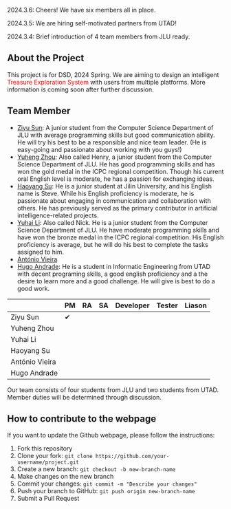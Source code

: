 2024.3.6: Cheers! We have six members all in place.

2024.3.5: We are hiring self-motivated partners from UTAD!

2024.3.4: Brief introduction of 4 team members from JLU ready.

## About the Project

This project is for DSD, 2024 Spring. We are aiming to design an intelligent <font color = 'red'>Treasure Exploration System </font>with users from multiple platforms. More information is coming soon after further discussion.   

## Team Member

-  [Ziyu Sun](Zysun2002@github.com "Zysun's github"): A junior student from the Computer Science Department of JLU with average programming skills but good communication ability. He will try his best to be a responsible and nice team leader. (He is easy-going and passionate about working with you guys!)
-  [Yuheng Zhou](https://github.com/zhouyuheng2003): Also called Henry, a junior student from the Computer Science Department of JLU. He has good programming skills and has won the gold medal in the ICPC regional competition. Though his current oral English level is moderate, he has a passion for exchanging ideas.
-  [Haoyang Su](https://github.com/JluShy): He is a junior student at Jilin University, and his English name is Steve. While his English proficiency is moderate, he is passionate about engaging in communication and collaboration with others. He has previously served as the primary contributor in artificial intelligence-related projects.
-  [Yuhai Li](https://github.com/yigeqianshuixiaobai): Also called Nick. He is a junior student from the Computer Science Department of JLU. He have moderate programming skills and have won the bronze medal in the ICPC regional competition. His English proficiency is average, but he will do his best to complete the tasks assigned to him.
-  [António Vieira](https://github.com/ToGregas)
-  [Hugo Andrade](https://github.com/ManWorf): He is a student in Informatic Engineering from UTAD with decent programing skills, a good english proficiency and a the desire to learn more and a good challenge. He will give is best to do a good work.

|                | PM       | RA   | SA   | Developer | Tester | Liason |
| -----------    | -------- | ---- | ---- | --------- | ------ | ------ |
| Ziyu Sun       | &#10004; |      |      |           |        |        |
| Yuheng Zhou    |          |      |      |           |        |        |
| Yuhai Li       |          |      |      |           |        |        |
| Haoyang Su     |          |      |      |           |        |        |
| António Vieira |          |      |      |           |        |        |
| Hugo Andrade   |          |      |      |           |        |        |

Our team consists of four students from JLU and two students from UTAD. Member duties will be determined through discussion.

## How to contribute to the webpage

If you want to update the Github webpage, please follow the instructions:

1. Fork this repository
2. Clone your fork: `git clone https://github.com/your-username/project.git`
3. Create a new branch: `git checkout -b new-branch-name`
4. Make changes on the new branch
5. Commit your changes: `git commit -m "Describe your changes"`
6. Push your branch to GitHub: `git push origin new-branch-name`
7. Submit a Pull Request

